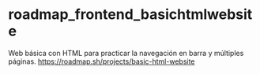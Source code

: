 # roadmap_frontend_basichtmlwebsite
Web básica con HTML para practicar la navegación en barra y múltiples páginas.
https://roadmap.sh/projects/basic-html-website

